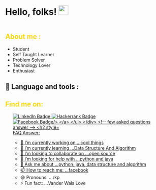 <!-- introduce myself -->
# Hello, folks! <img src="https://raw.githubusercontent.com/MartinHeinz/MartinHeinz/master/wave.gif" width="30px" height="30px" />
<!-- picture -->
<img href="file:///home/rkprite09/Downloads/Github_profile.png">
<!-- about me -->
<h2 style="color:gold">About me :</h2>
<ul>
    <li>Student</li>
    <li>Self Taught Learner</li>
    <li>Problem Solver</li>
    <li>Technology Lover</li>
    <li>Enthusiast</li>
</ul>


<!-- Languages and  Tools-->
## 🔧 Language and tools : 

<!-- find me on -->
<h2 style="color:gold">Find me on: </h2>
<div>
    <ul>
        <a href="">
        <img src="https://img.shields.io/badge/LinkedIn-blue?style=for-the-badge&logo=linkedin&logoColor=white" alt="LinkedIn Badge"/>
        </a>
        <a href="https://www.hackerrank.com/RidoyChandraDey1">
        <img src="https://img.shields.io/badge/-Hackerrank-2EC866?style=for-the-badge&logo=HackerRank&logoColor=white" alt="Hackerrank Badge"/>
        </a>
        <a href="https://www.facebook.com/ridoychandra.dey.77">
        <img src="https://img.shields.io/badge/Facebook-1877F2?style=for-the-badge&logo=facebook&logoColor=white" alt="Facebook Badge/>
        </a>
    </ul>
</div>
<!-- few asked questions answer -->
<h2 style="color:gold">FAQ Answer: </h2>

- 🔭 I’m currently working on ...cool things
- 🌱 I’m currently learning ...Data Structure And Algorithm
- 👯 I’m looking to collaborate on ...open source
- 🤔 I’m looking for help with ...python and java
- 💬 Ask me about ...python, java, data structure and algorithm
- 📫 How to reach me: ...[facebook]("https://www.facebook.com/ridoychandra.dey.77/)
- 😄 Pronouns: ...rkp
- ⚡ Fun fact: ...Vander Wals Love

